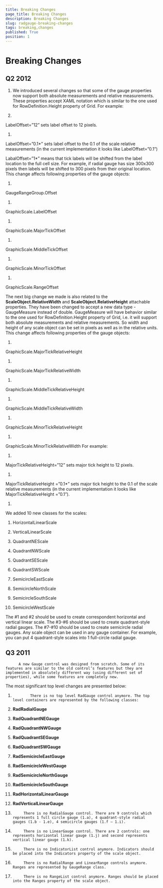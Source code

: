 ```yaml
---
title: Breaking Changes
page_title: Breaking Changes
description: Breaking Changes
slug: radgauge-breaking-changes
tags: breaking,changes
published: True
position: 1
---
```


# Breaking Changes



## Q2 2012

1. We introduced several changes so that some of the gauge properties now support both absolute measurements and relative measurements.
      These properties accept XAML notation which is similar to the one used for RowDefinition.Height property of Grid. For example:
 

1. 

LabelOffset=”12” sets label offset to 12 pixels.

1. 

LabelOffset=”0.1*” sets label offset to the 0.1 of the scale relative measurements (in the current implementation it looks like LabelOffset=”0.1”)

LabalOffset=”1*” means that tick labels will be shifted from the label location to the full cell size.
 For example, if radial gauge has size 300x300 pixels then labels will be shifted to 300 pixels from their original location. 
 This change affects following properties of the gauge objects:


1. 

GaugeRangeGroup.Offset

1. 

GraphicScale.LabelOffset

1. 

GraphicScale.MajorTickOffset

1. 

GraphicScale.MiddleTickOffset

1. 

GraphicScale.MinorTickOffset

1. 

GraphicScale.RangeOffset



The next big change we made is also related to the __ScaleObject.RelativeWidth__ and __ScaleObject.RelativeHeight__ attachable properties.
 They have been changed to accept a new data type - GaugeMeasure instead of double. GaugeMeasure will have behavior similar to the one used for RowDefinition.Height property of Grid, i.e. it will support both absolute measurements and relative measurements.
 So width and height of any scale object can be set in pixels as well as in the relative units.
 This change affects following properties of the gauge objects:
 

1. 

GraphicScale.MajorTickRelativeHeight

1. 

GraphicScale.MajorTickRelativeWidth

1. 

GraphicScale.MiddleTickRelativeHeight

1. 

GraphicScale.MiddleTickRelativeWidth

1. 

GraphicScale.MinorTickRelativeHeight

1. 

GraphicScale.MinorTickRelativeWidth
For example:
 

1. 

MajorTickRelativeHeight=”12” sets major tick height to 12 pixels.

1. 

MajorTickRelativeHeight =”0.1*” sets major tick height to the 0.1 of the scale relative measurements (in the current implementation it looks like MajorTickRelativeHeight =”0.1”).

1. 


 We added 10 new classes for the scales:


1. HorizontalLinearScale

1. VerticalLinearScale

1. QuadrantNEScale

1. QuadrantNWScale

1. QuadrantSEScale

1. QuadrantSWScale

1. SemicircleEastScale

1. SemicircleNorthScale

1. SemicircleSouthScale

1. SemicircleWestScale

The #1 and #2 should be used to create correspondent horizontal and vertical linear scale. The #3-#6 should be used to create quadrant-style radial gauges. The #7-#10 should be used to create semicircle radial gauges.
 Any scale object can be used in any gauge container. For example, you can put 4 quadrant-style scales into 1 full-circle radial gauge.

## Q3 2011


          A new Gauge control was designed from scratch. Some of its features are similar to the old control’s features but they are implemented in absolutely different way (using different set of properties), while some features are completely new.
        

The most significant top level changes are presented below: 

1. 
               There is no top level RadGauge control anymore. The top level containers are represented by the following classes:
                  

1. __RadRadialGauge__

1. __RadQuadrantNEGauge__

1. __RadQuadrantNWGauge__

1. __RadQuadrantSEGauge__

1. __RadQuadrantSWGauge__

1. __RadSemicircleEastGauge__

1. __RadSemicircleWestGauge__

1. __RadSemicircleNorthGauge__

1. __RadSemicircleSouthGauge__

1. __RadHorizontalLinearGauge__

1. __RadVerticalLinearGauge__

1. 
            There is no RadialGauge control. There are 9 controls which represents 1 full circle gauge (1.a), 4 quadrant-style radial gauges (1.b - 1.e), 4 semicircle gauges (1.f – 1.i).
          

1. 
            There is no LinearGauge control. There are 2 controls: one represents horizontal linear gauge (1.j) and second represents vertical linear gauge (1.k).
          

1. 
            There is no IndicatorList control anymore. Indicators should be placed into the Indicators property of the scale object.
          

1. 
            There is no RadialRange and LinearRange controls anymore. Ranges are represented by GaugeRange class.
          

1. 
            There is no RangeList control anymore. Ranges should be placed into the Ranges property of the scale object.
          
